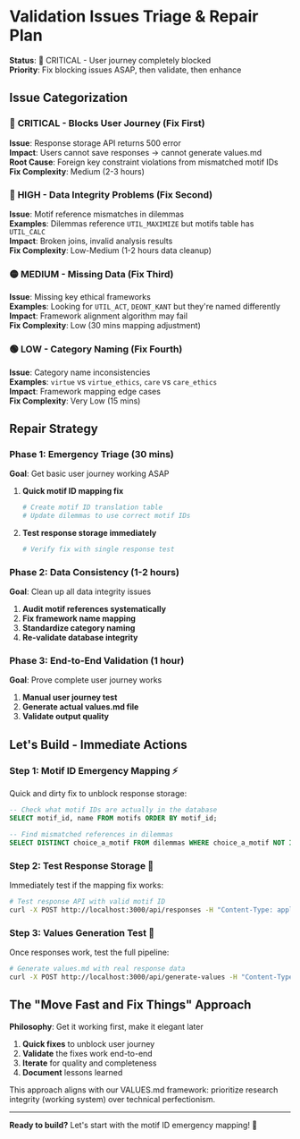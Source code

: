# Validation Issues Triage & Repair Plan

**Status**: 🔴 CRITICAL - User journey completely blocked  
**Priority**: Fix blocking issues ASAP, then validate, then enhance  

## Issue Categorization

### 🚨 **CRITICAL - Blocks User Journey** (Fix First)
**Issue**: Response storage API returns 500 error  
**Impact**: Users cannot save responses → cannot generate values.md  
**Root Cause**: Foreign key constraint violations from mismatched motif IDs  
**Fix Complexity**: Medium (2-3 hours)  

### 🔴 **HIGH - Data Integrity Problems** (Fix Second)  
**Issue**: Motif reference mismatches in dilemmas  
**Examples**: Dilemmas reference `UTIL_MAXIMIZE` but motifs table has `UTIL_CALC`  
**Impact**: Broken joins, invalid analysis results  
**Fix Complexity**: Low-Medium (1-2 hours data cleanup)  

### 🟡 **MEDIUM - Missing Data** (Fix Third)
**Issue**: Missing key ethical frameworks  
**Examples**: Looking for `UTIL_ACT`, `DEONT_KANT` but they're named differently  
**Impact**: Framework alignment algorithm may fail  
**Fix Complexity**: Low (30 mins mapping adjustment)

### 🟢 **LOW - Category Naming** (Fix Fourth)
**Issue**: Category name inconsistencies  
**Examples**: `virtue` vs `virtue_ethics`, `care` vs `care_ethics`  
**Impact**: Framework mapping edge cases  
**Fix Complexity**: Very Low (15 mins)

## Repair Strategy

### **Phase 1: Emergency Triage** (30 mins)
**Goal**: Get basic user journey working ASAP

1. **Quick motif ID mapping fix**
   ```bash
   # Create motif ID translation table
   # Update dilemmas to use correct motif IDs
   ```

2. **Test response storage immediately**
   ```bash
   # Verify fix with single response test
   ```

### **Phase 2: Data Consistency** (1-2 hours)  
**Goal**: Clean up all data integrity issues

1. **Audit motif references systematically**
2. **Fix framework name mapping**  
3. **Standardize category naming**
4. **Re-validate database integrity**

### **Phase 3: End-to-End Validation** (1 hour)
**Goal**: Prove complete user journey works

1. **Manual user journey test**
2. **Generate actual values.md file**  
3. **Validate output quality**

## Let's Build - Immediate Actions

### **Step 1: Motif ID Emergency Mapping** ⚡
Quick and dirty fix to unblock response storage:

```sql
-- Check what motif IDs are actually in the database
SELECT motif_id, name FROM motifs ORDER BY motif_id;

-- Find mismatched references in dilemmas  
SELECT DISTINCT choice_a_motif FROM dilemmas WHERE choice_a_motif NOT IN (SELECT motif_id FROM motifs);
```

### **Step 2: Test Response Storage** 🧪
Immediately test if the mapping fix works:

```bash
# Test response API with valid motif ID
curl -X POST http://localhost:3000/api/responses -H "Content-Type: application/json" -d '{...}'
```

### **Step 3: Values Generation Test** 🎯
Once responses work, test the full pipeline:

```bash
# Generate values.md with real response data
curl -X POST http://localhost:3000/api/generate-values -H "Content-Type: application/json" -d '{"sessionId":"test"}'
```

## The "Move Fast and Fix Things" Approach

**Philosophy**: Get it working first, make it elegant later

1. **Quick fixes** to unblock user journey  
2. **Validate** the fixes work end-to-end
3. **Iterate** for quality and completeness
4. **Document** lessons learned

This approach aligns with our VALUES.md framework: prioritize research integrity (working system) over technical perfectionism.

---

**Ready to build?** Let's start with the motif ID emergency mapping! 🚀